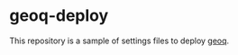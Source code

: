 geoq-deploy
===========

This repository is a sample of settings files to deploy [geoq](https://github.com/ngageoint/geoq).

